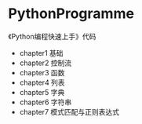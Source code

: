 # PythonProgramme
《Python编程快速上手》代码

- chapter1 基础
- chapter2 控制流
- chapter3 函数
- chapter4 列表
- chapter5 字典
- chapter6 字符串
- chapter7 模式匹配与正则表达式

